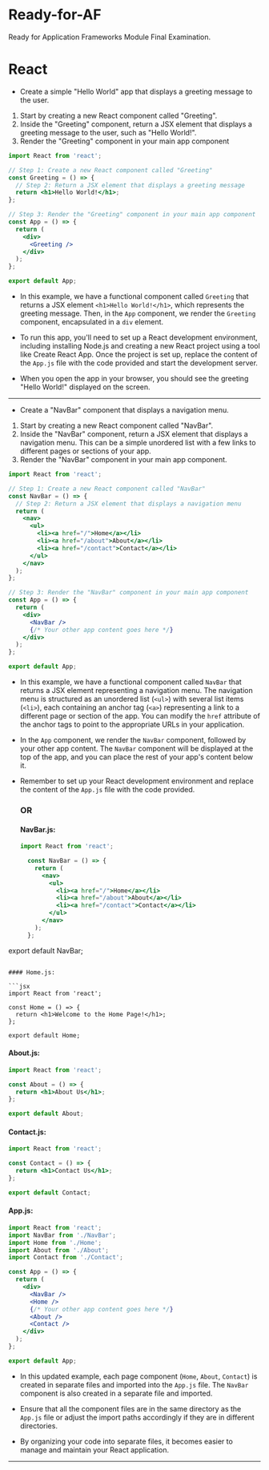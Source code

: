 # Ready-for-AF
Ready for Application Frameworks Module Final Examination.

# React

- Create a simple "Hello World" app that displays a greeting message to the user.
1. Start by creating a new React component called "Greeting".
2. Inside the "Greeting" component, return a JSX element that displays a greeting message to the user, such as "Hello World!".
3. Render the "Greeting" component in your main app component

```jsx
import React from 'react';

// Step 1: Create a new React component called "Greeting"
const Greeting = () => {
  // Step 2: Return a JSX element that displays a greeting message
  return <h1>Hello World!</h1>;
};

// Step 3: Render the "Greeting" component in your main app component
const App = () => {
  return (
    <div>
      <Greeting />
    </div>
  );
};

export default App;
```
- In this example, we have a functional component called ```Greeting``` that returns a JSX element ```<h1>Hello World!</h1>```, which represents the greeting message. Then, in the ```App``` component, we render the ```Greeting``` component, encapsulated in a ```div``` element.

- To run this app, you'll need to set up a React development environment, including installing Node.js and creating a new React project using a tool like Create React App. Once the project is set up, replace the content of the ```App.js``` file with the code provided and start the development server.

- When you open the app in your browser, you should see the greeting "Hello World!" displayed on the screen.

<hr>

- Create a "NavBar" component that displays a navigation menu.
1. Start by creating a new React component called "NavBar".
2. Inside the "NavBar" component, return a JSX element that displays a navigation menu. This can be a simple unordered list with a few links to different pages or sections of your app.
3. Render the "NavBar" component in your main app component.

```jsx
import React from 'react';

// Step 1: Create a new React component called "NavBar"
const NavBar = () => {
  // Step 2: Return a JSX element that displays a navigation menu
  return (
    <nav>
      <ul>
        <li><a href="/">Home</a></li>
        <li><a href="/about">About</a></li>
        <li><a href="/contact">Contact</a></li>
      </ul>
    </nav>
  );
};

// Step 3: Render the "NavBar" component in your main app component
const App = () => {
  return (
    <div>
      <NavBar />
      {/* Your other app content goes here */}
    </div>
  );
};

export default App;
```
- In this example, we have a functional component called ```NavBar``` that returns a JSX element representing a navigation menu. The navigation menu is structured as an unordered list (```<ul>```) with several list items (```<li>```), each containing an anchor tag (```<a>```) representing a link to a different page or section of the app. You can modify the ```href``` attribute of the anchor tags to point to the appropriate URLs in your application.

- In the ```App``` component, we render the ```NavBar``` component, followed by your other app content. The ```NavBar``` component will be displayed at the top of the app, and you can place the rest of your app's content below it.

- Remember to set up your React development environment and replace the content of the ```App.js``` file with the code provided.

  ### OR

  #### NavBar.js:

  ```jsx
  import React from 'react';

    const NavBar = () => {
      return (
        <nav>
          <ul>
            <li><a href="/">Home</a></li>
            <li><a href="/about">About</a></li>
            <li><a href="/contact">Contact</a></li>
          </ul>
        </nav>
      );
    };

export default NavBar;
```

#### Home.js:

```jsx
import React from 'react';

const Home = () => {
  return <h1>Welcome to the Home Page!</h1>;
};

export default Home;
```

#### About.js:

```jsx
import React from 'react';

const About = () => {
  return <h1>About Us</h1>;
};

export default About;
```

#### Contact.js:

```jsx
import React from 'react';

const Contact = () => {
  return <h1>Contact Us</h1>;
};

export default Contact;
```

#### App.js:

```jsx
import React from 'react';
import NavBar from './NavBar';
import Home from './Home';
import About from './About';
import Contact from './Contact';

const App = () => {
  return (
    <div>
      <NavBar />
      <Home />
      {/* Your other app content goes here */}
      <About />
      <Contact />
    </div>
  );
};

export default App;
```

- In this updated example, each page component (```Home```, ```About```, ```Contact```) is created in separate files and imported into the ```App.js``` file. The ```NavBar``` component is also created in a separate file and imported.

- Ensure that all the component files are in the same directory as the ```App.js``` file or adjust the import paths accordingly if they are in different directories.

- By organizing your code into separate files, it becomes easier to manage and maintain your React application.

<hr>

